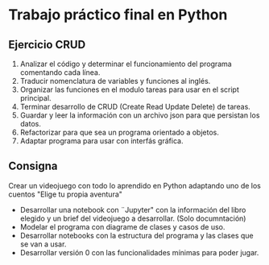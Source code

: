 # Trabajo práctico final en Python

## Ejercicio CRUD

1. Analizar el código y determinar el funcionamiento del programa comentando cada línea.
2. Traducir nomenclatura de variables y funciones al inglés.
3. Organizar las funciones en el modulo tareas para usar en el script principal.
4. Terminar desarrollo de CRUD (Create Read Update Delete) de tareas.
5. Guardar y leer la información con un archivo json para que persistan los datos.
6. Refactorizar para que sea un programa orientado a objetos.
6. Adaptar programa para usar con interfás gráfica.

## Consigna

Crear un videojuego con todo lo aprendido en Python adaptando uno de los cuentos "Elige tu propia aventura"

- Desarrollar una notebook con ¨Jupyter" con la información del libro elegido y un brief del videojuego a desarrollar. (Solo documntación)
- Modelar el programa con diagrame de clases y casos de uso.
- Desarrollar notebooks con la estructura del programa y las clases que se van a usar.
- Desarrollar versión 0 con las funcionalidades mínimas para poder jugar.